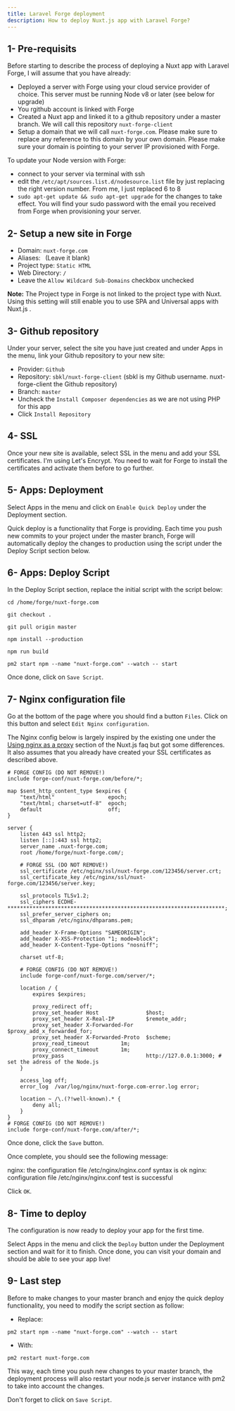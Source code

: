 ```yaml
---
title: Laravel Forge deployment
description: How to deploy Nuxt.js app with Laravel Forge?
---
```


## 1- Pre-requisits

Before starting to describe the process of deploying a Nuxt app with Laravel Forge, I will assume that you have already:

* Deployed a server with Forge using your cloud service provider of choice. This server must be running Node v8 or later (see below for upgrade)
* You rgithub account is linked with Forge
* Created a Nuxt app and linked it to a github repository under a master branch. We will call this repository `nuxt-forge-client` 
* Setup a domain that we will call `nuxt-forge.com`. Please make sure to replace any reference to this domain by your own domain. Please make sure your domain is pointing to your server IP provisioned with Forge.

To update your Node version with Forge:
* connect to your server via terminal with ssh
* edit the `/etc/apt/sources.list.d/nodesource.list` file by just replacing the right version number. From me, I just replaced 6 to 8
* `sudo apt-get update && sudo apt-get upgrade` for the changes to take effect. You will find your sudo password with the email you received from Forge when provisioning your server.

## 2- Setup a new site in Forge

* Domain: `nuxt-forge.com`
* Aliases: ` `(Leave it  blank)
* Project type: `Static HTML`
* Web Directory: `/`
* Leave the `Allow Wildcard Sub-Domains` checkbox unchecked

**Note:** The Project type in Forge is not linked to the project type with Nuxt. Using this setting will still enable you to use SPA and Universal apps with Nuxt.js . 

## 3- Github repository

Under your server, select the site you have just created and under Apps in the menu, link your Github repository to your new site:
* Provider: `Github`
* Repository: `sbkl/nuxt-forge-client` (sbkl is my Github username. nuxt-forge-client the Github repository)
* Branch: `master`
* Uncheck the `Install Composer dependencies` as we are not using PHP for this app
* Click `Install Repository`

## 4- SSL

Once your new site is available, select SSL in the menu and add your SSL certificates. I'm using Let's Encrypt. You need to wait for Forge to install the certificates and activate them before to go further.

## 5- Apps: Deployment

Select Apps in the menu and click on `Enable Quick Deploy` under the Deployment section.

Quick deploy is a functionality that Forge is providing. Each time you push new commits to your project under the master branch, Forge will automatically deploy the changes to production using the script under the Deploy Script section below.

## 6- Apps: Deploy Script

In the Deploy Script section, replace the initial script with the script below:

```
cd /home/forge/nuxt-forge.com

git checkout .

git pull origin master

npm install --production

npm run build

pm2 start npm --name "nuxt-forge.com" --watch -- start
```
Once done, click on `Save Script`.

## 7- Nginx configuration file

Go at the bottom of the page where you should find a button `Files`. Click on this button and select `Edit Nginx configuration`.

The Nginx config below is largely inspired by the existing one under the [Using nginx as a proxy](https://nuxtjs.org/faq/nginx-proxy) section of the Nuxt.js faq but got some differences. It also assumes that you already have created your SSL certificates as described above.

```
# FORGE CONFIG (DO NOT REMOVE!)
include forge-conf/nuxt-forge.com/before/*;

map $sent_http_content_type $expires {
    "text/html"                 epoch;
    "text/html; charset=utf-8"  epoch;
    default                     off;
}
        
server {
    listen 443 ssl http2;
    listen [::]:443 ssl http2;
    server_name .nuxt-forge.com;
    root /home/forge/nuxt-forge.com/;

    # FORGE SSL (DO NOT REMOVE!)
    ssl_certificate /etc/nginx/ssl/nuxt-forge.com/123456/server.crt;
    ssl_certificate_key /etc/nginx/ssl/nuxt-forge.com/123456/server.key;

    ssl_protocols TLSv1.2;
    ssl_ciphers ECDHE-*********************************************************************;
    ssl_prefer_server_ciphers on;
    ssl_dhparam /etc/nginx/dhparams.pem;

    add_header X-Frame-Options "SAMEORIGIN";
    add_header X-XSS-Protection "1; mode=block";
    add_header X-Content-Type-Options "nosniff";

    charset utf-8;

    # FORGE CONFIG (DO NOT REMOVE!)
    include forge-conf/nuxt-forge.com/server/*;

    location / {
        expires $expires;

        proxy_redirect off;
        proxy_set_header Host               $host;
        proxy_set_header X-Real-IP          $remote_addr;
        proxy_set_header X-Forwarded-For    $proxy_add_x_forwarded_for;
        proxy_set_header X-Forwarded-Proto  $scheme;
        proxy_read_timeout          1m;
        proxy_connect_timeout       1m;
        proxy_pass                          http://127.0.0.1:3000; # set the adress of the Node.js
    }

    access_log off;
    error_log  /var/log/nginx/nuxt-forge.com-error.log error;

    location ~ /\.(?!well-known).* {
        deny all;
    }
}
# FORGE CONFIG (DO NOT REMOVE!)
include forge-conf/nuxt-forge.com/after/*;
```
Once done, click the `Save` button.

Once complete, you should see the following message:

nginx: the configuration file /etc/nginx/nginx.conf syntax is ok
nginx: configuration file /etc/nginx/nginx.conf test is successful

Click `OK`.

## 8- Time to deploy

The configuration is now ready to deploy your app for the first time.

Select Apps in the menu and click the `Deploy` button under the Deployment section and wait for it to finish. Once done, you can visit your domain and should be able to see your app live!

## 9- Last step

Before to make changes to your master branch and enjoy the quick deploy functionality, you need to modify the script section as follow:

* Replace:

`pm2 start npm --name "nuxt-forge.com" --watch -- start`

* With:

`pm2 restart nuxt-forge.com`

This way, each time you push new changes to your master branch, the deployment process will also restart your node.js server instance with pm2 to take into account the changes.

Don't forget to click on `Save Script`.

